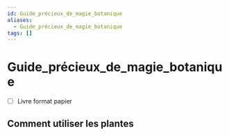 ```yaml
---
id: Guide_précieux_de_magie_botanique
aliases:
  - Guide_précieux_de_magie_botanique
tags: []
---
```


# Guide_précieux_de_magie_botanique
- [ ] Livre format papier
## Comment utiliser les plantes 

